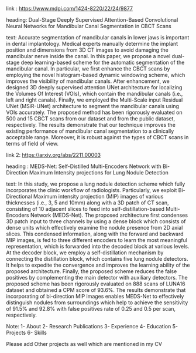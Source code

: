 
link : https://www.mdpi.com/1424-8220/22/24/9877

heading: Dual-Stage Deeply Supervised Attention-Based Convolutional Neural Networks for Mandibular Canal Segmentation in CBCT Scans

text: Accurate segmentation of mandibular canals in lower jaws is important in dental implantology. Medical experts manually determine the implant position and dimensions from 3D CT images to avoid damaging the mandibular nerve inside the canal. In this paper, we propose a novel dual-stage deep learning-based scheme for the automatic segmentation of the mandibular canal. In particular, we first enhance the CBCT scans by employing the novel histogram-based dynamic windowing scheme, which improves the visibility of mandibular canals. After enhancement, we designed 3D deeply supervised attention UNet architecture for localizing the Volumes Of Interest (VOIs), which contain the mandibular canals (i.e., left and right canals). Finally, we employed the Multi-Scale input Residual UNet (MSiR-UNet) architecture to segment the mandibular canals using VOIs accurately. The proposed method has been rigorously evaluated on 500 and 15 CBCT scans from our dataset and from the public dataset, respectively. The results demonstrate that our technique improves the existing performance of mandibular canal segmentation to a clinically acceptable range. Moreover, it is robust against the types of CBCT scans in terms of field of view.


link 2: https://arxiv.org/abs/2211.00003

heading : MEDS-Net: Self-Distilled Multi-Encoders Network with Bi-Direction Maximum Intensity projections for Lung Nodule Detection

text: In this study, we propose a lung nodule detection scheme which fully incorporates the clinic workflow of radiologists. Particularly, we exploit Bi-Directional Maximum intensity projection (MIP) images of various thicknesses (i.e., 3, 5 and 10mm) along with a 3D patch of CT scan, consisting of 10 adjacent slices to feed into self-distillation-based Multi-Encoders Network (MEDS-Net). The proposed architecture first condenses 3D patch input to three channels by using a dense block which consists of dense units which effectively examine the nodule presence from 2D axial slices. This condensed information, along with the forward and backward MIP images, is fed to three different encoders to learn the most meaningful representation, which is forwarded into the decoded block at various levels. At the decoder block, we employ a self-distillation mechanism by connecting the distillation block, which contains five lung nodule detectors. It helps to expedite the convergence and improves the learning ability of the proposed architecture. Finally, the proposed scheme reduces the false positives by complementing the main detector with auxiliary detectors. The proposed scheme has been rigorously evaluated on 888 scans of LUNA16 dataset and obtained a CPM score of 93.6\%. The results demonstrate that incorporating of bi-direction MIP images enables MEDS-Net to effectively distinguish nodules from surroundings which help to achieve the sensitivity of 91.5% and 92.8% with false positives rate of 0.25 and 0.5 per scan, respectively.



Note: 
1- About
2- Research Publications
3- Experience
4- Education
5- Projects
6- Skills


Please add Other projects as well which are mentioned in my CV
